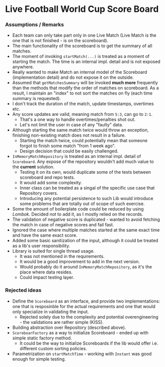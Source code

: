 # Live Football World Cup Score Board

### Assumptions / Remarks

- Each team can only take part only in one Live Match (Live Match is the one that is not finished - is on the scoreboard).
- The main functionality of the scoreboard is to get the summary of all matches.
- The moment of invoking `startMatch(...)` is treated as a moment of starting the match. The time is an internal impl. detail and is not exposed anywhere.
- Really wanted to make Match an internal model of the Scoreboard (implementation detail) and do not expose it on the outside.
- Assumed that `getMatchesSummary` will be invoked **much more** frequently than the methods that modify the order of matches on scoreboard. As a result, I maintain an "index" to not sort the matches on fly (each time summary is requested).
- I don't track the duration of the match, update timestamps, overtimes etc.
- Any score updates are valid, meaning match from `5:3`, can go to `2:1`.
  - That's a one way to handle overtimes/penalties shot out.
  - Let's not limit the user in case of any "faulty" data.
- Although starting the same match twice would throw an exception, finishing non-existing match does not result in a failure.
  - Starting the match twice, could potentially mean that someone forgot to finish some match "from 1 week ago".
  - Design decision that could be easily challenged.
- `InMemoryMatchRepository` is treated as an internal impl. detail of `Scoreboard`. Any expose of the repository wouldn't add much value to the **current** solution.
  - Testing it on its own, would duplicate some of the tests between scoreboard and repo tests.
  - It would add some complexity. 
  - Inner class can be treated as a singal of the specific use case that Repository covers.
  - Introducing any potential persistence to such Lib would introduce some problems that are totally out of scope of such exercise.
- Some the amount of boilerplate code could be reduced by using _Lombok_. Decided not to add it, as I mostly relied on the records.
- The validation of negative score is duplicated - wanted to avoid fetching the match in case of negative scores and fail fast.
- Ignored the case where multiple matches started at the same exact time and have the same exact score.
- Added some basic sanitization of the input, although it could be treated as a lib's user responsibility.
- Library is suited for single thread usage. 
  - It was not mentioned in the requirements. 
  - It would be a good improvement to add in the next version.
  - Would probably do it around `InMemoryMatchRepository`, as it's the place where data resides.
  - Could impact testing layer.

### Rejected ideas
- Define the `Scoreboard` as an interface, and provide two implementations: one that is resposinble for the actual requirements and one that would only specialize in validating the input.
  - Rejected solely due to the complexity and potential overengineering - the validations are rather simple (KISS).
- Building abstraction over Repository (described above).
- `ScoreboarFactory` as a way to initialize Scoreboard - ended up with simple static factory method. 
  - It could be the way to initialize Scoreboards if the lib would offer i.e. different custom sorting policies. 
- Parametrization on `startMatchTime` - working with `Instant` was good enough for simple testing.